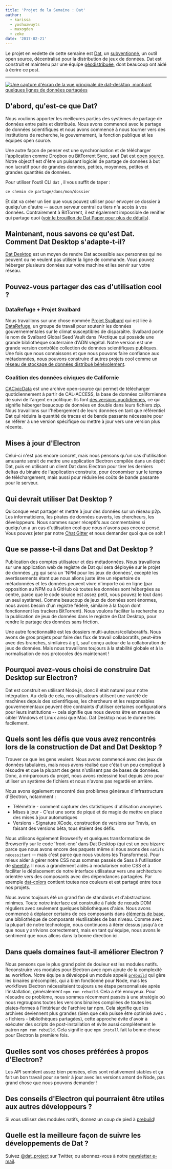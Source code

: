 ```yaml
---
title: 'Projet de la Semaine : Dat'
author:
  - karissa
  - yoshuawuyts
  - maxogden
  - zeke
date: '2017-02-21'
---
```


Le projet en vedette de cette semaine est [Dat](https://datproject.org/), un [subventionné](https://changelog.com/rfc/6), un outil open source, décentralisé pour la distribution de jeux de données. Dat est construit et maintenu par une équipe [géodistribuée](https://datproject.org/team), dont beaucoup ont aidé à écrire ce post.

---

[![Une capture d'écran de la vue principale de dat-desktop, montrant quelques lignes de données
partagées](https://cloud.githubusercontent.com/assets/2289/23175925/dbaee7ec-f815-11e6-80cc-3041203c7842.png)](https://github.com/datproject/dat-desktop)

## D'abord, qu'est-ce que Dat?

Nous voulions apporter les meilleures parties des systèmes de partage de données entre pairs et distribués. Nous avons commencé avec le partage de données scientifiques et nous avons commencé à nous tourner vers des institutions de recherche, le gouvernement, la fonction publique et les équipes open source.

Une autre façon de penser est une synchronisation et de télécharger l'application comme Dropbox ou BitTorrent Sync, sauf Dat est [open source](https://github.com/datproject). Notre objectif est d'être un puissant logiciel de partage de données à but non lucratif pour de grandes données, petites, moyennes, petites et grandes quantités de données.

Pour utiliser l'outil CLI `dat` , il vous suffit de taper :

```sh
ce chemin de partage/dans/mon/dossier
```

Et dat va créer un lien que vous pouvez utiliser pour envoyer ce dossier à quelqu'un d'autre -- aucun serveur central ou tiers n'a accès à vos données. Contrairement à BitTorrent, il est également impossible de renifler qui partage quoi ([voir le brouillon de Dat Paper pour plus de détails](https://github.com/datproject/docs/blob/master/papers/dat-paper.md)).

## Maintenant, nous savons ce qu'est Dat. Comment Dat Desktop s'adapte-t-il?

[Dat Desktop](https://github.com/datproject/dat-desktop) est un moyen de rendre Dat accessible aux personnes qui ne peuvent ou ne veulent pas utiliser la ligne de commande. Vous pouvez héberger plusieurs données sur votre machine et les servir sur votre réseau.

## Pouvez-vous partager des cas d'utilisation cool ?

### DataRefuge + Projet Svalbard

Nous travaillons sur une chose nommée [Projet Svalbard](https://github.com/datproject/svalbard) qui est liée à [DataRefuge](http://www.ppehlab.org/datarefuge), un groupe de travail pour soutenir les données gouvernementales sur le climat susceptibles de disparaître. Svalbard porte le nom de Svalbard Global Seed Vault dans l'Arctique qui possède une grande bibliothèque souterraine d'ADN végétal. Notre version est une grande version contrôlée collection de données scientifiques publiques. Une fois que nous connaissons et que nous pouvons faire confiance aux métadonnées, nous pouvons construire d'autres projets cool comme un [réseau de stockage de données distribué bénévolement](https://github.com/datproject/datasilo/).

### Coalition des données civiques de Californie

[CACivicData](http://www.californiacivicdata.org/) est une archive open-source qui permet de télécharger quotidiennement à partir de CAL-ACCESS, la base de données californienne de suivi de l'argent en politique. Ils font [des versions quotidiennes](http://calaccess.californiacivicdata.org/downloads/0), ce qui signifie héberger beaucoup de données en double dans leurs fichiers zip. Nous travaillons sur l'hébergement de leurs données en tant que référentiel Dat qui réduira la quantité de tracas et de bande passante nécessaire pour se référer à une version spécifique ou mettre à jour vers une version plus récente.

## Mises à jour d'Electron

Celui-ci n'est pas encore concret, mais nous pensons qu'un cas d'utilisation amusante serait de mettre une application Electron compilée dans un dépôt Dat, puis en utilisant un client Dat dans Electron pour tirer les derniers deltas du binaire de l'application construite, pour économiser sur le temps de téléchargement, mais aussi pour réduire les coûts de bande passante pour le serveur.

## Qui devrait utiliser Dat Desktop ?

Quiconque veut partager et mettre à jour des données sur un réseau p2p. Les informaticiens, les pirates de données ouverts, les chercheurs, les développeurs. Nous sommes super réceptifs aux commentaires si quelqu'un a un cas d'utilisation cool que nous n'avons pas encore pensé. Vous pouvez jeter par notre [Chat Gitter](https://gitter.im/datproject/discussions) et nous demander quoi que ce soit !

## Que se passe-t-il dans Dat and Dat Desktop ?

Publication des comptes utilisateur et des métadonnées. Nous travaillons sur une application web de registre de Dat qui sera déployée sur le projet de données [. rg](https://datproject.org/) qui sera un 'NPM pour les jeux de données', excepté les avertissements étant que nous allons juste être un répertoire de métadonnées et les données peuvent vivre n'importe où en ligne (par opposition au NPM ou à GitHub où toutes les données sont hébergées au centre, parce que le code source est assez petit, vous pouvez le tout dans un seul système). Comme beaucoup de jeux de données sont énormes, nous avons besoin d'un registre fédéré, similaire à la façon dont fonctionnent les trackers BitTorrent). Nous voulons faciliter la recherche ou la publication de jeux de données dans le registre de Dat Desktop, pour rendre le partage des données sans friction.

Une autre fonctionnalité est les dossiers multi-auteurs/collaboratifs. Nous avons de gros projets pour faire des flux de travail collaboratifs, peut-être avec des branches, similaires à git, sauf conçu autour de la collaboration de jeux de données. Mais nous travaillons toujours à la stabilité globale et à la normalisation de nos protocoles dès maintenant !

## Pourquoi avez-vous choisi de construire Dat Desktop sur Electron?

Dat est construit en utilisant Node.js, donc il était naturel pour notre intégration. Au-delà de cela, nos utilisateurs utilisent une variété de machines depuis des scientifiques, les chercheurs et les responsables gouvernementaux peuvent être contraints d'utiliser certaines configurations pour leurs institutions -- cela signifie que nous devons être en mesure de cibler Windows et Linux ainsi que Mac. Dat Desktop nous le donne très facilement.

## Quels sont les défis que vous avez rencontrés lors de la construction de Dat and Dat Desktop ?

Trouver ce que les gens veulent. Nous avons commencé avec des jeux de données tabulaires, mais nous avons réalisé que c'était un peu compliqué à résoudre et que la plupart des gens n'utilisent pas de bases de données. Donc, à mi-parcours du projet, nous avons redessiné tout depuis zéro pour utiliser un système de fichiers et nous n'avons pas regardé en arrière.

Nous avons également rencontré des problèmes généraux d'infrastructure d'Electron, notamment :

- Télémétrie - comment capturer des statistiques d'utilisation anonymes
- Mises à jour - C'est une sorte de piqué et de magie de mettre en place des mises à jour automatiques
- Versions - Signature XCode, construction de versions sur Travis, en faisant des versions bêta, tous étaient des défis.

Nous utilisons également Browserify et quelques transformations de Browserify sur le code 'front-end' dans Dat Desktop (qui est un peu bizarre parce que nous avons encore des paquets même si nous avons des `natifs nécessitant` -- mais c'est parce que nous voulons les Transformes). Pour mieux aider à gérer notre CSS nous sommes passés de Sass à l'utilisation de [sheetify](https://github.com/stackcss/sheetify). Il nous a grandement aidés à modulariser notre CSS et à faciliter le déplacement de notre interface utilisateur vers une architecture orientée vers des composants avec des dépendances partagées. Par exemple [dat-colors](https://github.com/Kriesse/dat-colors) contient toutes nos couleurs et est partagé entre tous nos projets.

Nous avons toujours été un grand fan de standards et d'abstractions minimes. Toute notre interface est construite à l'aide de nœuds DOM réguliers avec seulement quelques bibliothèques d'aide. Nous avons commencé à déplacer certains de ces composants dans [éléments de base](https://base.choo.io), une bibliothèque de composants réutilisables de bas niveau. Comme avec la plupart de notre technologie, nous continuons à itérer dessus jusqu'à ce que nous y arrivions correctement, mais en tant qu'équipe, nous avons le sentiment que nous allons dans la bonne direction ici.

## Dans quels domaines faut-il améliorer Electron ?

Nous pensons que le plus grand point de douleur est les modules natifs. Reconstruire vos modules pour Electron avec npm ajoute de la complexité au workflow. Notre équipe a développé un module appelé [`prebuild`](http://npmjs.org/prebuild) qui gère les binaires précompilés, qui a bien fonctionné pour Node, mais les workflows Electron nécessitaient toujours une étape personnalisée après l'installation, généralement `npm run rebuild`. Cela a été ennuyeux. Pour résoudre ce problème, nous sommes récemment passés à une stratégie où nous regroupons toutes les versions binaires compilées de toutes les plates-formes à l'intérieur de l'archive tar npm. Cela signifie que les archives deviennent plus grandes (bien que cela puisse être optimisé avec `. o` fichiers - bibliothèques partagées), cette approche évite d'avoir à exécuter des scripts de post-installation et évite aussi complètement le patron `npm run rebuild`. Cela signifie que `npm install` fait la bonne chose pour Electron la première fois.

## Quelles sont vos choses préférées à propos d'Electron?

Les API semblent assez bien pensées, elles sont relativement stables et ça fait un bon travail pour se tenir à jour avec les versions amont de Node, pas grand chose que nous pouvons demander !

## Des conseils d'Electron qui pourraient être utiles aux autres développeurs ?

Si vous utilisez des modules natifs, donnez un coup de pied à [prebuild](https://www.npmjs.com/package/prebuild)!

## Quelle est la meilleure façon de suivre les développements de Dat ?

Suivez [@dat_project](https://twitter.com/dat_project) sur Twitter, ou abonnez-vous à notre [newsletter e-mail](https://tinyletter.com/datdata).

